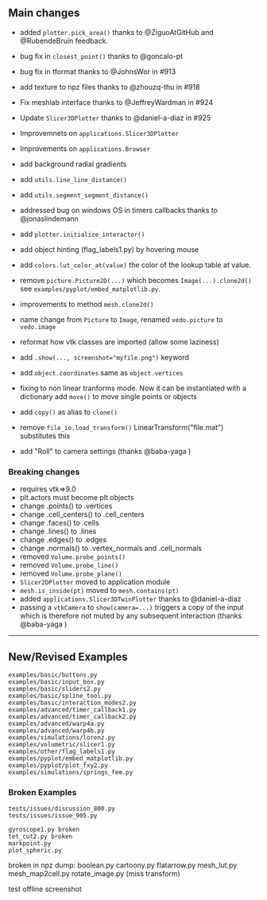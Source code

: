 ## Main changes

- added `plotter.pick_area()` thanks to @ZiguoAtGitHub and @RubendeBruin feedback.
- bug fix in `closest_point()` thanks to @goncalo-pt
- bug fix in tformat thanks to @JohnsWor in #913
- add texture to npz files thanks to @zhouzq-thu in #918

- Fix meshlab interface thanks to @JeffreyWardman in #924
- Update `Slicer3DPlotter` thanks to @daniel-a-diaz in #925
- Improvemnets on `applications.Slicer3DPlotter`
- Improvements on `applications.Browser`
- add background radial gradients
- add `utils.line_line_distance()`
- add `utils.segment_segment_distance()`
- addressed bug on windows OS in timers callbacks thanks to @jonaslindemann
- add `plotter.initialize_interactor()`
- add object hinting (flag_labels1.py) by hovering mouse
- add `colors.lut_color_at(value)` the color of the lookup table at value.
- remove `picture.Picture2D(...)` which becomes `Image(...).clone2d()`
see `examples/pyplot/embed_matplotlib.py`.
- improvements to method `mesh.clone2d()`
- name change from `Picture` to `Image`, renamed `vedo.picture` to `vedo.image`
- reformat how vtk classes are imported (allow some laziness)
- add `.show(..., screenshot="myfile.png")` keyword
- add `object.coordinates` same as `object.vertices`
- fixing to non linear tranforms mode. Now it can be instantiated with a dictionary
    add `move()` to move single points or objects
- add `copy()` as alias to `clone()`
- remove `file_io.load_transform()` LinearTransform("file.mat") substitutes this
- add "Roll" to camera settings (thanks @baba-yaga )


### Breaking changes
- requires vtk=>9.0
- plt.actors must become plt.objects
- change .points() to .vertices
- change .cell_centers() to .cell_centers
- change .faces() to .cells
- change .lines() to .lines
- change .edges() to .edges
- change .normals() to .vertex_normals and .cell_normals
- removed `Volume.probe_points()`
- removed `Volume.probe_line()`
- removed `Volume.probe_plane()`
- `Slicer2DPlotter` moved to application module
- `mesh.is_inside(pt)` moved to `mesh.contains(pt)`
- added `applications.Slicer3DTwinPlotter` thanks to @daniel-a-diaz
- passing a `vtkCamera` to `show(camera=...)` triggers a copy of the input which is
therefore not muted by any subsequent interaction (thanks @baba-yaga )


-------------------------
## New/Revised Examples
```
examples/basic/buttons.py
examples/basic/input_box.py
examples/basic/sliders2.py
examples/basic/spline_tool.py
examples/basic/interaction_modes2.py
examples/advanced/timer_callback1.py
examples/advanced/timer_callback2.py
examples/advanced/warp4a.py
examples/advanced/warp4b.py
examples/simulations/lorenz.py
examples/volumetric/slicer1.py
examples/other/flag_labels1.py
examples/pyplot/embed_matplotlib.py
examples/pyplot/plot_fxy2.py
examples/simulations/springs_fem.py
```


### Broken Examples
```
tests/issues/discussion_800.py
tests/issues/issue_905.py

gyroscope1.py broken
tet_cut2.py broken
markpoint.py
plot_spheric.py
```

broken in npz dump:
boolean.py
cartoony.py
flatarrow.py
mesh_lut.py
mesh_map2cell.py
rotate_image.py (miss transform)



test offline screenshot

